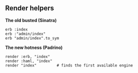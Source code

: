 ## Render helpers

**The old busted (Sinatra)**

    erb :index
    erb :"admin/index"
    erb "admin/index".to_sym
    
**The new hotness (Padrino)**

    render :erb, "index"
    render :haml, "index"
    render "index"         # finds the first available engine
